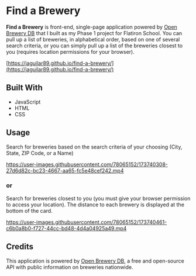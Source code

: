 # Find a Brewery

**Find a Brewery** is front-end, single-page application powered by [Open Brewery DB](https://www.openbrewerydb.org/) that I built as my Phase 1 project for Flatiron School. You can pull up a list of breweries, in alphabetical order, based on one of several search criteria, or you can simply pull up a list of the breweries closest to you (requires location permissions for your browser).

[https://jaguilar89.github.io/find-a-brewery/](https://jaguilar89.github.io/find-a-brewery/)

## Built With
- JavaScript
- HTML
- CSS

## Usage
Search for breweries based on the search criteria of your choosing (City, State, ZIP Code, or a Name)



https://user-images.githubusercontent.com/78065152/173740308-27d6d82c-bc23-4667-aa65-fc5e48cef242.mp4


### or

Search for breweries closest to you (you must give your browser permission to access your location).
The distance to each brewery is displayed at the bottom of the card.



https://user-images.githubusercontent.com/78065152/173740461-c6b0a8b0-f727-44cc-bd48-4d4a04925a49.mp4



## Credits
This application is powered by [Open Brewery DB](https://www.openbrewerydb.org/), a free and open-source API with public information on breweries nationwide.
